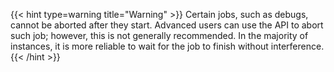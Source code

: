 &NewLine;

{{< hint type=warning title="Warning" >}}
Certain jobs, such as debugs, cannot be aborted after they start. Advanced users can use the API to abort such job; however, this is not generally recommended.
In the majority of instances, it is more reliable to wait for the job to finish without interference.
{{< /hint >}}
